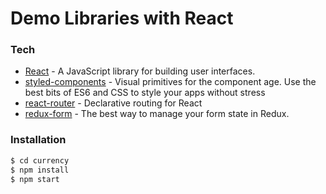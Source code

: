 # Demo Libraries with React

### Tech

* [React](https://reactjs.org/) - A JavaScript library for building user interfaces.
* [styled-components](https://www.styled-components.com/) - Visual primitives for the component age. Use the best bits of ES6 and CSS to style your apps without stress
* [react-router](https://github.com/ReactTraining/react-router) - Declarative routing for React
* [redux-form](https://redux-form.com/) - The best way to manage your form state in Redux.



### Installation

```sh
$ cd currency
$ npm install
$ npm start
```